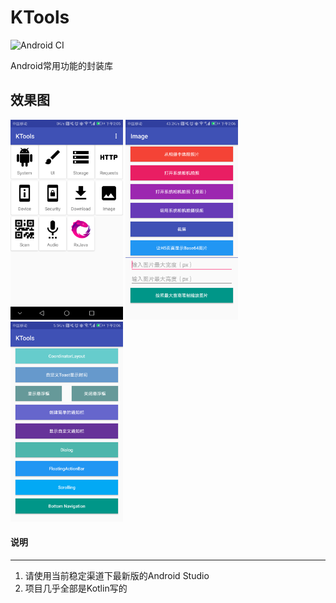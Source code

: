 # KTools
![Android CI](https://github.com/jiangkang/KTools/workflows/Android%20CI/badge.svg)

Android常用功能的封装库

## 效果图
<div>
    <img src="/capture/home_page.png" width="180" height="320" alt="首页"/>
    <img src="/capture/image.png" width="180" height="320" alt="Image"/>
    <img src="/capture/ui.png" width="180" height="320" alt="UI"/>
</div>



#### 说明
---

1. 请使用当前稳定渠道下最新版的Android Studio
2. 项目几乎全部是Kotlin写的
